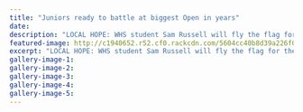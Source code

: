 ```yaml
---
title: "Juniors ready to battle at biggest Open in years"
date: 
description: "LOCAL HOPE: WHS student Sam Russell will fly the flag for the Wanganui Tennis Club at the Slazenger Wanganui Junior Open, which starts tomorrow, Wanganui Chronicle article on 25/9/15..."
featured-image: http://c1940652.r52.cf0.rackcdn.com/5604cc40b8d39a226f00049a/Sam-Russell.-Slaz-Wang-Jun-Open-25.9.15.jpg
excerpt: "LOCAL HOPE: WHS student Sam Russell will fly the flag for the Wanganui Tennis Club at the Slazenger Wanganui Junior Open, which starts tomorrow, Wanganui Chronicle article on 25/9/15..."
gallery-image-1: 
gallery-image-2: 
gallery-image-3: 
gallery-image-4: 
gallery-image-5: 
---
```

